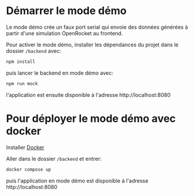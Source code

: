 # Démarrer le mode démo

Le mode démo crée un faux port serial qui envoie des données générées à partir d'une simulation OpenRocket au frontend.

Pour activer le mode démo, installer les dépendances du projet dans le dossier `/backend` avec:

```bash
npm install
```

puis lancer le backend en mode démo avec:

```bash
npm run mock
```

l'application est ensuite disponible à l'adresse http://localhost:8080

# Pour déployer le mode démo avec docker

Installer [Docker](https://www.docker.com)

Aller dans le dossier `/backend` et entrer:

```bash
docker compose up
```

puis l'application en mode démo est disponible à l'adresse http://localhost:8080
